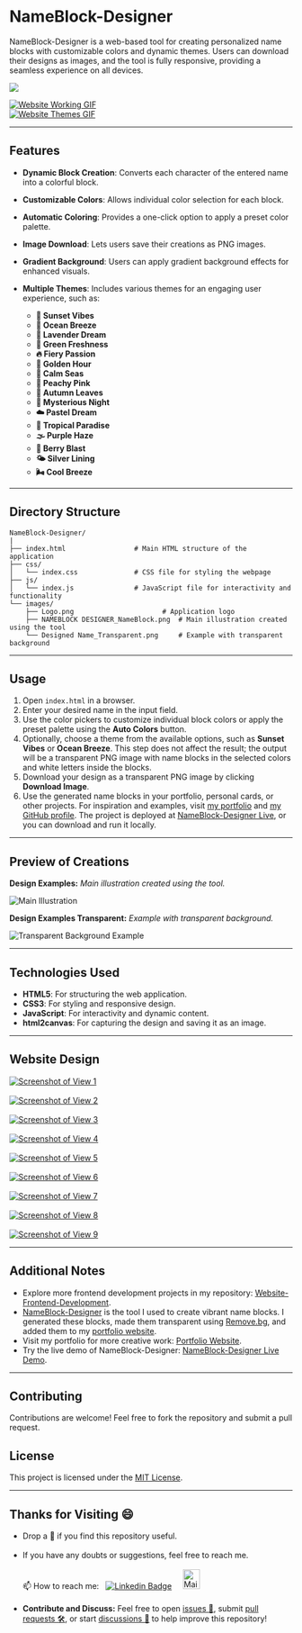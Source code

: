 # NameBlock-Designer
NameBlock-Designer is a web-based tool for creating personalized name blocks with customizable colors and dynamic themes. Users can download their designs as images, and the tool is fully responsive, providing a seamless experience on all devices.

<a href="https://madhurimarawat.github.io/NameBlock-Designer/"> <img src = "images/NAMEBLOCK DESIGNER_NameBlock.png"></a>

<a href="https://madhurimarawat.github.io/NameBlock-Designer/">
  <img src="website_view/Website_Working.gif" title="Website Working GIF" alt="Website Working GIF">
</a>

<br>

<a href="https://madhurimarawat.github.io/NameBlock-Designer/">
  <img src="website_view/Website_Themes.gif" title="Website Themes GIF" alt="Website Themes GIF">
</a>

---

## Features
- **Dynamic Block Creation**: Converts each character of the entered name into a colorful block.
- **Customizable Colors**: Allows individual color selection for each block.
- **Automatic Coloring**: Provides a one-click option to apply a preset color palette.
- **Image Download**: Lets users save their creations as PNG images.
- **Gradient Background**: Users can apply gradient background effects for enhanced visuals.
- **Multiple Themes**: Includes various themes for an engaging user experience, such as:
  
  - **🌅 Sunset Vibes**
  - **🌊 Ocean Breeze**
  - **🌙 Lavender Dream**
  - **🍃 Green Freshness**
  - **🔥 Fiery Passion**
  - **🌇 Golden Hour**
  - **🚢 Calm Seas**
  - **💖 Peachy Pink**
  - **🍂 Autumn Leaves**
  - **🌌 Mysterious Night**
  - **☁️ Pastel Dream**
  - **🌴 Tropical Paradise**
  - **🌫️ Purple Haze**
  - **🍓 Berry Blast**
  - **🌤️ Silver Lining**
  - **🌬️ Cool Breeze**
    
---

## Directory Structure
```plaintext
NameBlock-Designer/
|
├── index.html                 # Main HTML structure of the application
├── css/
│   └── index.css              # CSS file for styling the webpage
├── js/
│   └── index.js               # JavaScript file for interactivity and functionality
└── images/
    ├── Logo.png                      # Application logo
    ├── NAMEBLOCK DESIGNER_NameBlock.png  # Main illustration created using the tool
    └── Designed Name_Transparent.png     # Example with transparent background
```

---

## Usage

1. Open `index.html` in a browser.
2. Enter your desired name in the input field.
3. Use the color pickers to customize individual block colors or apply the preset palette using the **Auto Colors** button.
4. Optionally, choose a theme from the available options, such as **Sunset Vibes** or **Ocean Breeze**. This step does not affect the result; the output will be a transparent PNG image with name blocks in the selected colors and white letters inside the blocks.
5. Download your design as a transparent PNG image by clicking **Download Image**.
6. Use the generated name blocks in your portfolio, personal cards, or other projects. For inspiration and examples, visit [my portfolio](https://madhurimarawat.github.io/Portfolio-Website/) and [my GitHub profile](https://github.com/madhurimarawat). The project is deployed at [NameBlock-Designer Live](https://madhurimarawat.github.io/NameBlock-Designer/), or you can download and run it locally.

---

## Preview of Creations

**Design Examples:** *Main illustration created using the tool.*

![Main Illustration](images/NAMEBLOCK%20DESIGNER_NameBlock.png)

**Design Examples Transparent:** *Example with transparent background.*

![Transparent Background Example](images/Designed%20Name_Transparent.png)

---

## Technologies Used
- **HTML5**: For structuring the web application.
- **CSS3**: For styling and responsive design.
- **JavaScript**: For interactivity and dynamic content.
- **html2canvas**: For capturing the design and saving it as an image.

---

## Website Design

<a href="https://madhurimarawat.github.io/NameBlock-Designer/">
  <img src="website_view/View_1.png" title="View 1" alt="Screenshot of View 1">
</a>
<br><br>
<a href="https://madhurimarawat.github.io/NameBlock-Designer/">
  <img src="website_view/View_2.png" title="View 2" alt="Screenshot of View 2">
</a>
<br><br>
<a href="https://madhurimarawat.github.io/NameBlock-Designer/">
  <img src="website_view/View_3.png" title="View 3" alt="Screenshot of View 3">
</a>
<br><br>
<a href="https://madhurimarawat.github.io/NameBlock-Designer/">
  <img src="website_view/View_4.png" title="View 4" alt="Screenshot of View 4">
</a>
<br><br>
<a href="https://madhurimarawat.github.io/NameBlock-Designer/">
  <img src="website_view/View_5.png" title="View 5" alt="Screenshot of View 5">
</a>
<br><br>
<a href="https://madhurimarawat.github.io/NameBlock-Designer/">
  <img src="website_view/View_6.png" title="View 6" alt="Screenshot of View 6">
</a>
<br><br>
<a href="https://madhurimarawat.github.io/NameBlock-Designer/">
  <img src="website_view/View_7.png" title="View 7" alt="Screenshot of View 7">
</a>
<br><br>
<a href="https://madhurimarawat.github.io/NameBlock-Designer/">
  <img src="website_view/View_8.png" title="View 8" alt="Screenshot of View 8">
</a>
<br><br>
<a href="https://madhurimarawat.github.io/NameBlock-Designer/">
  <img src="website_view/View_9.png" title="View 9" alt="Screenshot of View 9">
</a>

---

## Additional Notes

- Explore more frontend development projects in my repository: [Website-Frontend-Development](https://github.com/madhurimarawat/Website-Frontend-Developement).  
- [NameBlock-Designer](https://github.com/madhurimarawat/NameBlock-Designer) is the tool I used to create vibrant name blocks. I generated these blocks, made them transparent using [Remove.bg](https://www.remove.bg/), and added them to my [portfolio website](https://madhurimarawat.github.io/Portfolio-Website/).  
- Visit my portfolio for more creative work: [Portfolio Website](https://madhurimarawat.github.io/Portfolio-Website/).  
- Try the live demo of NameBlock-Designer: [NameBlock-Designer Live Demo](https://madhurimarawat.github.io/NameBlock-Designer/).

---

## Contributing
Contributions are welcome! Feel free to fork the repository and submit a pull request.

## License
This project is licensed under the [MIT License](LICENSE).

---

## Thanks for Visiting 😄

- Drop a 🌟 if you find this repository useful.<br><br>
- If you have any doubts or suggestions, feel free to reach me.<br><br>
📫 How to reach me:  &nbsp; [![Linkedin Badge](https://img.shields.io/badge/-madhurima-blue?style=flat&logo=Linkedin&logoColor=white)](https://www.linkedin.com/in/madhurima-rawat/) &nbsp; &nbsp;
<a href ="mailto:rawatmadhurima@gmail.com"><img src="https://github.com/madhurimarawat/Machine-Learning-Using-Python/assets/105432776/b6a0873a-e961-42c0-8fbf-ab65828c961a" height=35 width=30 title="Mail Illustration" alt="Mail Illustration📫" > </a><br><br>
- **Contribute and Discuss:** Feel free to open <a href= "https://github.com/madhurimarawat/NameBlock-Designer/issues">issues 🐛</a>, submit <a href = "https://github.com/madhurimarawat/NameBlock-Designer/pulls">pull requests 🛠️</a>, or start <a href = "https://github.com/madhurimarawat/NameBlock-Designer/discussions">discussions 💬</a> to help improve this repository!
